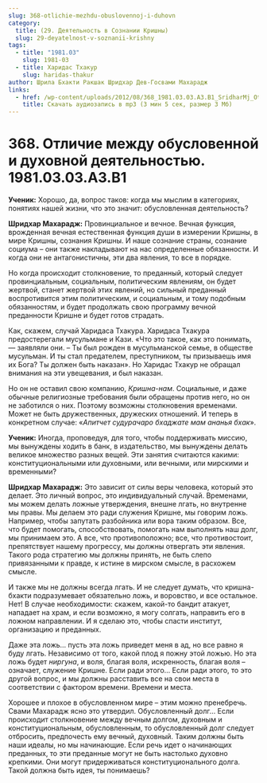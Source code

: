```yaml
---
slug: 368-otlichie-mezhdu-obuslovennoj-i-duhovn
category:
  title: (29. Деятельность в Сознании Кришны)
  slug: 29-deyatelnost-v-soznanii-krishny
tags:
  - title: "1981.03"
    slug: 1981-03
  - title: Харидас Тхакур
    slug: haridas-thakur
author: Шрила Бхакти Ракшак Шридхар Дев-Госвами Махарадж
links:
  - href: /wp-content/uploads/2012/08/368_1981.03.03.A3.B1_SridharMj_Otlichie_mejdu_duhovnoy_i_obuslovlennoy_deyatelnostyu.mp3
    title: Скачать аудиозапись в mp3 (3 мин 5 сек, размер 3 Мб)
---
```


# 368. Отличие между обусловенной и духовной деятельностью. 1981.03.03.A3.B1

**Ученик:** Хорошо, да, вопрос таков: когда мы мыслим в категориях, понятиях нашей жизни, что это значит: обусловленная деятельность?

**Шридхар Махарадж:** Провинциальное и вечное. Вечная функция, врожденная вечная естественная функция души в измерении Кришны, в мире Кришны, сознания Кришны. И наше сознание страны, сознание социума – они также накладывают на нас определенные обязанности. И когда они не антагонистичны, эти два явления, то все в порядке.

Но когда происходит столкновение, то преданный, который следует провинциальным, социальным, политическим явлениям, он будет жертвой, станет жертвой этих явлений, но сильный преданный воспротивится этим политическим, и социальным, и тому подобным обязанностям, и будет продолжать свою программу вечной преданности Кришне и будет готов страдать.

Как, скажем, случай Харидаса Тхакура. Харидаса Тхакура предостерегали мусульмане и Кази. «Что это такое, как это понимать, — заявляли они. – Ты был рожден в мусульманской семье, в обществе мусульман. И ты стал предателем, преступником, ты призываешь имя их Бога? Ты должен быть наказан». Но Харидас Тхакур не обращал внимания на эти увещевания, и был наказан.

Но он не оставил свою компанию, *Кришна-нам*. Социальные, и даже обычные религиозные требования были обращены против него, но он не заботился о них. Поэтому возможны столкновения временами. Может не быть дружественных, дружеских отношений. И теперь в конкретном случае: «*Апитчет судурачаро бхаджате мам ананья бхак*».

**Ученик:** Иногда, проповедуя, для того, чтобы поддерживать миссию, мы вынуждены ходить в банк, в издательство, мы вынуждены делать великое множество разных вещей. Эти занятия считаются какими: конституциональными или духовными, или вечными, или мирскими и временными?

**Шридхар Махарадж:** Это зависит от силы веры человека, который это делает. Это личный вопрос, это индивидуальный случай. Временами, мы можем делать ложные утверждения, внешне лгать, но внутренне мы правы. Мы делаем это ради служения Кришне, мы говорим ложь. Например, чтобы запутать разбойника или вора таким образом. Все, что будет помогать, способствовать, помогать нам выполнять наш долг, мы принимаем это. А все, что противоположно; все, что противостоит, препятствует нашему прогрессу, мы должны отвергать эти явления. Такого рода стратегию мы должны принять, не быть слепо привязанными к правде, к истине в мирском смысле, в расхожем смысле.

И также мы не должны всегда лгать. И не следует думать, что кришна-бхакти подразумевает обязательно ложь, и воровство, и все остальное. Нет! В случае необходимости: скажем, какой-то бандит атакует, нападает на храм, и если возможно, я могу солгать, направить его в ложном направлении. И я сделаю это, чтобы спасти институт, организацию и преданных.

Даже эта ложь… пусть эта ложь приведет меня в ад, но все равно я буду лгать. Независимо от того, какой плод я пожну этой ложью. Но эта ложь будет *ниргуна*, и воля, благая воля, искренность, благая воля – означает, служение Кришне. Если ради этого… Если ради этого, то это другой вопрос, и мы должны расставить все на свои места в соответствии с фактором времени. Времени и места.

Хорошее и плохое в обусловленном мире – этим можно пренебречь. Свами Махарадж ясно это утвердил. Обусловленный долг… Если происходит столкновение между вечным долгом, духовным и конституциональным, обусловленным, то обусловленный долг следует отбросить, предпочесть ему вечный, духовный. Таким должны быть наши идеалы, но мы начинающие. Если речь идет о начинающих преданных, то эти преданные могут не быть настолько духовно крепкими. Они могут придерживаться конституционального долга. Такой должна быть идея, ты понимаешь?

